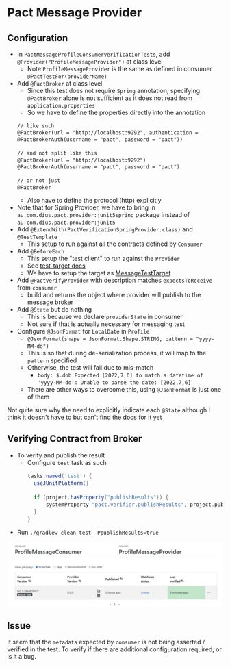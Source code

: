 # Pact Message Provider

## Configuration

- In `PactMessageProfileConsumerVerificationTests`, add `@Provider("ProfileMessageProvider")` at class level
  - Note `ProfileMessageProvider` is the same as defined in consumer `@PactTestFor(providerName)`
- Add `@PactBroker` at class level
  - Since this test does not require `Spring` annotation, specifying `@PactBroker` alone is not sufficient as it does not read from `application.properties`
  - So we have to define the properties directly into the annotation
  ```
  // like such
  @PactBroker(url = "http://localhost:9292", authentication = @PactBrokerAuth(username = "pact", password = "pact"))

  // and not split like this
  @PactBroker(url = "http://localhost:9292")
  @PactBrokerAuth(username = "pact", password = "pact")

  // or not just
  @PactBroker
  ```
  - Also have to define the protocol (http) explicitly
- Note that for Spring Provider, we have to bring in `au.com.dius.pact.provider:junit5spring` package instead of `au.com.dius.pact.provider:junit5`
- Add `@ExtendWith(PactVerificationSpringProvider.class)` and `@TestTemplate`
  - This setup to run against all the contracts defined by `Consumer`
- Add `@BeforeEach`
  - This setup the "test client" to run against the `Provider`
  - See [test-target docs](https://docs.pact.io/implementation_guides/jvm/provider/junit5#test-target)
  - We have to setup the target as [MessageTestTarget](https://docs.pact.io/implementation_guides/jvm/provider/junit5#messagetesttarget)
- Add `@PactVerifyProvider` with description matches `expectsToReceive` from `consumer`
  - build and returns the object where provider will publish to the message broker
- Add `@State` but do nothing
  - This is because we declare `providerState` in consumer
  - Not sure if that is actually necessary for messaging test
- Configure `@JsonFormat` for `LocalDate` in `Profile`
  - `@JsonFormat(shape = JsonFormat.Shape.STRING, pattern = "yyyy-MM-dd")`
  - This is so that during de-serialization process, it will map to the `pattern` specified
  - Otherwise, the test will fail due to mis-match
    - `body: $.dob Expected [2022,7,6] to match a datetime of 'yyyy-MM-dd': Unable to parse the date: [2022,7,6]`
  - There are other ways to overcome this, using `@JsonFormat` is just one of them

Not quite sure why the need to explicitly indicate each `@State` although I think it doesn't have to but can't find the docs for it yet

## Verifying Contract from Broker

- To verify and publish the result
  - Configure `test` task as such
    ```groovy
    tasks.named('test') {
      useJUnitPlatform()

      if (project.hasProperty("publishResults")) {
          systemProperty "pact.verifier.publishResults", project.publishResults
      }
    }
    ```
- Run `./gradlew clean test -PpublishResults=true`

![pack-broker-8](/assets/pact-broker-8.jpg)

## Issue

It seem that the `metadata` expected by `consumer` is not being asserted / verified in the test. To verify if there are additional configuration required, or is it a bug.